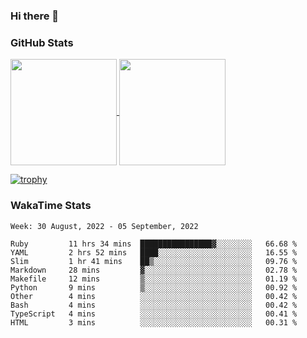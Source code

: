 ### Hi there 👋

### GitHub Stats

<a href="https://github.com/anuraghazra/github-readme-stats">
  <img align="center" height="170px" src="https://github-readme-stats.vercel.app/api/top-langs/?username=tksfjt1024&layout=compact&count_private=true&show_icons=true&show_icons=true&theme=graywhite" />
</a>
<a href="https://github.com/anuraghazra/github-readme-stats">
  <img align="center" height="170px" src="https://github-readme-stats.vercel.app/api?username=tksfjt1024&count_private=true&show_icons=true&show_icons=true&theme=graywhite" />
</a>

[![trophy](https://github-profile-trophy.vercel.app/?username=tksfjt1024)](https://github.com/ryo-ma/github-profile-trophy)

### WakaTime Stats

<!--START_SECTION:waka-->
```text
Week: 30 August, 2022 - 05 September, 2022

Ruby         11 hrs 34 mins  ████████████████▓░░░░░░░░   66.68 % 
YAML         2 hrs 52 mins   ████░░░░░░░░░░░░░░░░░░░░░   16.55 % 
Slim         1 hr 41 mins    ██▒░░░░░░░░░░░░░░░░░░░░░░   09.76 % 
Markdown     28 mins         ▓░░░░░░░░░░░░░░░░░░░░░░░░   02.78 % 
Makefile     12 mins         ▒░░░░░░░░░░░░░░░░░░░░░░░░   01.19 % 
Python       9 mins          ▒░░░░░░░░░░░░░░░░░░░░░░░░   00.92 % 
Other        4 mins          ░░░░░░░░░░░░░░░░░░░░░░░░░   00.42 % 
Bash         4 mins          ░░░░░░░░░░░░░░░░░░░░░░░░░   00.42 % 
TypeScript   4 mins          ░░░░░░░░░░░░░░░░░░░░░░░░░   00.41 % 
HTML         3 mins          ░░░░░░░░░░░░░░░░░░░░░░░░░   00.31 % 
```
<!--END_SECTION:waka-->
